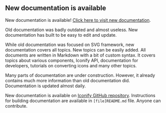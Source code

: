 ## New documentation is available

New documentation is available! [Click here to visit new documentation](/docs/index.md).

Old documentation was badly outdated and almost useless. New documentation has built to be easy to edit and update.

While old documentation was focused on SVG framework, new documentation covers all topics. New topics can be easily added.
All documents are written in Markdown with a bit of custom syntax.
It covers topics about various components, Iconify API, documentation for developers, tutorials on converting icons and many other topics.

Many parts of documentation are under construction. However, it already contains much more information than old documentation did. Documentation is updated almost daily.

New documentation is available on [Iconify GitHub repository](https://github.com/iconify/documentation). Instructions for building documentation are available in `[file]README.md` file. Anyone can contribute.
